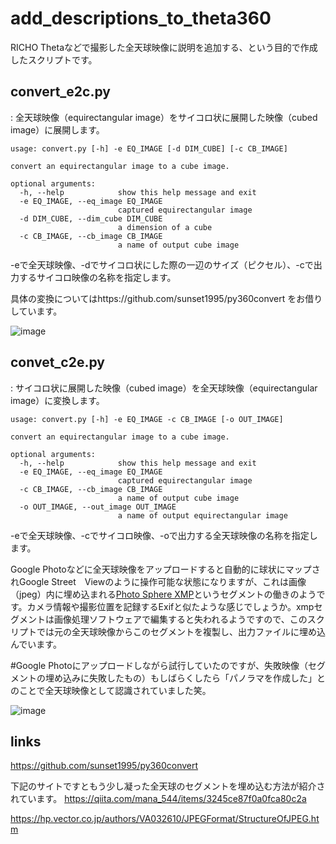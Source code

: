 # add_descriptions_to_theta360
RICHO Thetaなどで撮影した全天球映像に説明を追加する、という目的で作成したスクリプトです。
## convert_e2c.py
: 全天球映像（equirectangular image）をサイコロ状に展開した映像（cubed image）に展開します。

```
usage: convert.py [-h] -e EQ_IMAGE [-d DIM_CUBE] [-c CB_IMAGE]

convert an equirectangular image to a cube image.

optional arguments:
  -h, --help            show this help message and exit
  -e EQ_IMAGE, --eq_image EQ_IMAGE
                        captured equirectangular image
  -d DIM_CUBE, --dim_cube DIM_CUBE
                        a dimension of a cube
  -c CB_IMAGE, --cb_image CB_IMAGE
                        a name of output cube image
```

-eで全天球映像、-dでサイコロ状にした際の一辺のサイズ（ピクセル）、-cで出力するサイコロ映像の名称を指定します。

具体の変換についてはhttps://github.com/sunset1995/py360convert をお借りしています。

![image](https://user-images.githubusercontent.com/39890894/163902291-0a322639-a124-435f-8149-b20363a3cdc4.png)

## convet_c2e.py
: サイコロ状に展開した映像（cubed image）を全天球映像（equirectangular image）に変換します。

```
usage: convert.py [-h] -e EQ_IMAGE -c CB_IMAGE [-o OUT_IMAGE]

convert an equirectangular image to a cube image.

optional arguments:
  -h, --help            show this help message and exit      
  -e EQ_IMAGE, --eq_image EQ_IMAGE
                        captured equirectangular image
  -c CB_IMAGE, --cb_image CB_IMAGE
                        a name of output cube image
  -o OUT_IMAGE, --out_image OUT_IMAGE
                        a name of output equirectangular image
```

-eで全天球映像、-cでサイコロ映像、-oで出力する全天球映像の名称を指定します。

Google Photoなどに全天球映像をアップロードすると自動的に球状にマップされGoogle Street　Viewのように操作可能な状態になりますが、これは画像（jpeg）内に埋め込まれる[Photo Sphere XMP](https://developers.google.com/streetview/spherical-metadata?hl=ja&fbclid=IwAR37LZ9-3NHf0gHG1B78e0tBJECoz7qUS2_fdZh1ZHt_wRJ7NT7vX8kXwUg)というセグメントの働きのようです。カメラ情報や撮影位置を記録するExifと似たような感じでしょうか。xmpセグメントは画像処理ソフトウェアで編集すると失われるようですので、このスクリプトでは元の全天球映像からこのセグメントを複製し、出力ファイルに埋め込んでいます。

\#Google Photoにアップロードしながら試行していたのですが、失敗映像（セグメントの埋め込みに失敗したもの）もしばらくしたら「パノラマを作成した」とのことで全天球映像として認識されていました笑。

![image](https://user-images.githubusercontent.com/39890894/163903687-b88b3986-18f8-4f2f-8427-0e8cbc7f74e6.png)


## links

https://github.com/sunset1995/py360convert

下記のサイトですともう少し凝った全天球のセグメントを埋め込む方法が紹介されています。
https://qiita.com/mana_544/items/3245ce87f0a0fca80c2a

https://hp.vector.co.jp/authors/VA032610/JPEGFormat/StructureOfJPEG.htm


